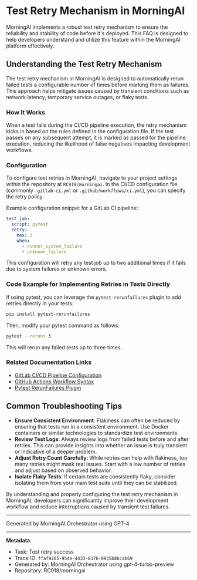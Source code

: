 # Test Retry Mechanism in MorningAI

MorningAI implements a robust test retry mechanism to ensure the reliability and stability of code before it's deployed. This FAQ is designed to help developers understand and utilize this feature within the MorningAI platform effectively.

## Understanding the Test Retry Mechanism

The test retry mechanism in MorningAI is designed to automatically rerun failed tests a configurable number of times before marking them as failures. This approach helps mitigate issues caused by transient conditions such as network latency, temporary service outages, or flaky tests.

### How It Works

When a test fails during the CI/CD pipeline execution, the retry mechanism kicks in based on the rules defined in the configuration file. If the test passes on any subsequent attempt, it is marked as passed for the pipeline execution, reducing the likelihood of false negatives impacting development workflows.

### Configuration

To configure test retries in MorningAI, navigate to your project settings within the repository at `RC918/morningai`. In the CI/CD configuration file (commonly `.gitlab-ci.yml` or `.github/workflows/ci.yml`), you can specify the retry policy.

Example configuration snippet for a GitLab CI pipeline:

```yaml
test_job:
  script: pytest
  retry:
    max: 2
    when:
      - runner_system_failure
      - unknown_failure
```

This configuration will retry any test job up to two additional times if it fails due to system failures or unknown errors.

### Code Example for Implementing Retries in Tests Directly

If using pytest, you can leverage the `pytest-rerunfailures` plugin to add retries directly in your tests:

```bash
pip install pytest-rerunfailures
```

Then, modify your pytest command as follows:

```bash
pytest --reruns 3
```

This will rerun any failed tests up to three times.

### Related Documentation Links

- [GitLab CI/CD Pipeline Configuration](https://docs.gitlab.com/ee/ci/yaml/)
- [GitHub Actions Workflow Syntax](https://docs.github.com/en/actions/reference/workflow-syntax-for-github-actions)
- [Pytest RerunFailures Plugin](https://github.com/pytest-dev/pytest-rerunfailures)

## Common Troubleshooting Tips

- **Ensure Consistent Environment**: Flakiness can often be reduced by ensuring that tests run in a consistent environment. Use Docker containers or similar technologies to standardize test environments.
- **Review Test Logs**: Always review logs from failed tests before and after retries. This can provide insights into whether an issue is truly transient or indicative of a deeper problem.
- **Adjust Retry Count Carefully**: While retries can help with flakiness, too many retries might mask real issues. Start with a low number of retries and adjust based on observed behavior.
- **Isolate Flaky Tests**: If certain tests are consistently flaky, consider isolating them from your main test suite until they can be stabilized.

By understanding and properly configuring the test retry mechanism in MorningAI, developers can significantly improve their development workflow and reduce interruptions caused by transient test failures.

---
Generated by MorningAI Orchestrator using GPT-4

---

**Metadata**:
- Task: Test retry success
- Trace ID: `ffaf9265-954e-4433-8376-0935b86cab69`
- Generated by: MorningAI Orchestrator using gpt-4-turbo-preview
- Repository: RC918/morningai
